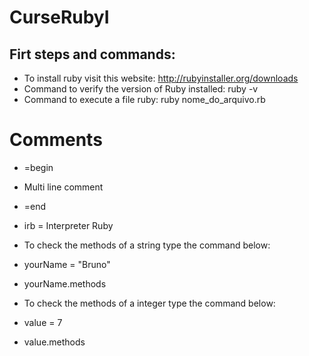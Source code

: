 # CurseRubyI

## Firt steps and commands:

* To install ruby visit this website: http://rubyinstaller.org/downloads
* Command to verify the version of Ruby installed: ruby -v
* Command to execute a file ruby: ruby nome_do_arquivo.rb

# Comments
* =begin
* 	Multi line comment
* =end

* irb = Interpreter Ruby
* To check the methods of a string type the command below:
* yourName = "Bruno"
* yourName.methods

* To check the methods of a integer type the command below:
* value = 7
* value.methods
